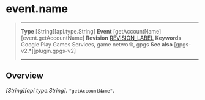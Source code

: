# event.name

> --------------------- ------------------------------------------------------------------------------------------
> __Type__              [String][api.type.String]
> __Event__             [getAccountName][event.getAccountName]
> __Revision__          [REVISION_LABEL](REVISION_URL)
> __Keywords__          Google Play Games Services, game network, gpgs
> __See also__          [gpgs-v2.*][plugin.gpgs-v2]
> --------------------- ------------------------------------------------------------------------------------------

## Overview

_[String][api.type.String]._ `"getAccountName"`.